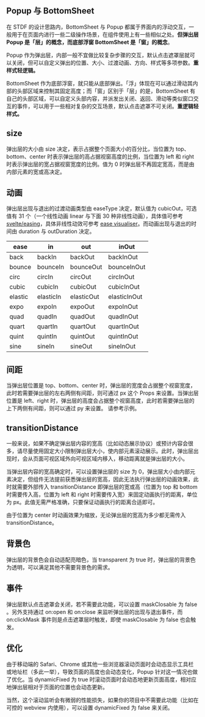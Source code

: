 ## Popup 与 BottomSheet

在 STDF 的设计思路内，BottomSheet 与 Popup 都属于界面内的浮动交互，一般用于在页面内进行一些二级操作场景，在组件使用上有一些相似之处。**但弹出层 Popup 是「层」的概念，而底部浮窗 BottomSheet 是「窗」的概念**。

Popup 作为弹出层，内部一般不宜做比较复杂步骤的交互，默认点击遮罩层就可以关闭，但可以自定义弹出的位置、大小、过渡动画、方向、样式等多项参数。**重样式轻逻辑。**

BottomSheet 作为底部浮窗，就只能从底部弹出。「浮」体现在可以通过滑动其内部的头部区域来控制其固定高度；而「窗」区别于「层」的是，BottomSheet 有自己的头部区域，可以自定义头部内容，并派发出关闭、返回、滑动等类似窗口交互的事件，可以用于一些相对复杂的交互场景，默认点击遮罩不可关闭。**重逻辑轻样式。**

## size

弹出层的大小由 size 决定，表示占据整个页面大小的百分比，当位置为 top、bottom、center 时表示弹出层的高占据视窗高度的比例，当位置为 left 和 right 时表示弹出层的宽占据视窗宽度的比例。值为 0 时弹出层不再固定宽高，而是由内部元素的宽或高决定。

## 动画

弹出层出现与退出的过渡动画类型由 easeType 决定，默认值为 cubicOut，可选值有 31 个（一个线性动画 linear 与下面 30 种非线性动画），具体值可参考 [svelte/easing](https://svelte.dev/docs#run-time-svelte-easing)，具体非线性动效可参考 [ease visualiser](https://svelte.dev/examples/easing)。而动画出现与退出的时间由 duration 与 outDuration 决定。

| ease    | in        | out        | inOut        |
| ------- | --------- | ---------- | ------------ |
| back    | backIn    | backOut    | backInOut    |
| bounce  | bounceIn  | bounceOut  | bounceInOut  |
| circ    | circIn    | circOut    | circInOut    |
| cubic   | cubicIn   | cubicOut   | cubicInOut   |
| elastic | elasticIn | elasticOut | elasticInOut |
| expo    | expoIn    | expoOut    | expoInOut    |
| quad    | quadIn    | quadOut    | quadInOut    |
| quart   | quartIn   | quartOut   | quartInOut   |
| quint   | quintIn   | quintOut   | quintInOut   |
| sine    | sineIn    | sineOut    | sineInOut    |

## 间距

当弹出层位置是 top、bottom、center 时，弹出层的宽度会占据整个视窗宽度，此时若需要弹出层的左右两侧有间距，则可通过 px 这个 Props 来设置。当弹出层位置是 left、right 时，弹出层的高度会占据整个视窗高度，此时若需要弹出层的上下两侧有间距，则可以通过 py 来设置。 请参考示例。

## transitionDistance

一般来说，如果不确定弹出层内容的宽高（比如动态展示协议）或预计内容会很多，请尽量使用固定大小限制弹出层大小，使内部元素滚动展示。此时，弹出层出现时，会从页面可视区域外向可视区域内移入，移动距离就是弹出层的大小。

当弹出层内容的宽高确定时，可以设置弹出层的 size 为 0，弹出层大小由内部元素决定，但组件无法提前获悉弹出层的宽高，因此无法执行弹出层的动画效果，此时就需要外部传入 transitionDistance 即弹出层的宽或高（位置为 top 和 bottom 时需要传入高，位置为 left 和 right 时需要传入宽）来固定动画执行的距离，单位为 px。此值无需严格准确，只要保证动画执行的距离合适即可。

由于位置为 center 时动画效果为缩放，无论弹出层的宽高为多少都无需传入 transitionDistance。

## 背景色

弹出层的背景色会自动适配亮暗色，当 transparent 为 true 时，弹出层的背景色为透明，可以满足其他不需要背景色的需求。

## 事件

弹出层默认点击遮罩会关闭，若不需要此功能，可以设置 maskClosable 为 false 。另外支持通过 on:open 和 on:close 来监听弹出层的出现与退出事件，而 on:clickMask 事件则是点击遮罩层时触发，即使 maskClosable 为 false 也会触发。

## 优化

由于移动端的 Safari、Chrome 或其他一些浏览器滚动页面时会动态显示工具栏或地址栏（多此一举），导致页面的高度也会动态变化，Popup 针对这一情况也做了优化。当 dynamicFixed 为 true 时滚动页面时会动态地更新页面高度，相对应地弹出层相对于页面的位置也会动态更新。

当然，这个滚动监听会有微弱的性能损失，如果你的项目中不需要此功能（比如在可控的 webview 内使用），可以设置 dynamicFixed 为 false 来关闭。
